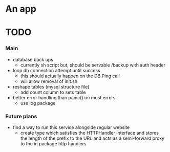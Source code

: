 # An app

# TODO

### Main
* database back ups
    * currently sh script but, should be servable /backup with auth header
* loop db connection attempt until success
    * this should actually happen on the DB.Ping call
    * will allow removal of init.sh
* reshape tables (mysql structure file)
    * add count column to sets table
* better error handling than panic() on most errors
    * use log package

### Future plans
* find a way to run this service alongside regular website
    * create type which satisfies the HTTPHandler interface and stores the length of the prefix to the URL and acts as a semi-forward proxy to the in package http handlers
